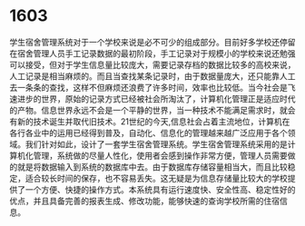 # 1603
学生宿舍管理系统对于一个学校来说是必不可少的组成部分。目前好多学校还停留在宿舍管理人员手工记录数据的最初阶段，手工记录对于规模小的学校来说还勉强可以接受，但对于学生信息量比较庞大，需要记录存档的数据比较多的高校来说，人工记录是相当麻烦的。而且当查找某条记录时，由于数据量庞大，还只能靠人工去一条条的查找，这样不但麻烦还浪费了许多时间，效率也比较低。当今社会是飞速进步的世界，原始的记录方式已经被社会所淘汰了，计算机化管理正是适应时代的产物。信息世界永远不会是一个平静的世界，当一种技术不能满足需求时，就会有新的技术诞生并取代旧技术。21世纪的今天,信息社会占着主流地位，计算机在各行各业中的运用已经得到普及，自动化、信息化的管理越来越广泛应用于各个领域。我们针对如此，设计了一套学生宿舍管理系统。学生宿舍管理系统采用的是计算机化管理，系统做的尽量人性化，使用者会感到操作非常方便，管理人员需要做的就是将数据输入到系统的数据库中去。由于数据库存储容量相当大，而且比较稳定，适合较长时间的保存，也不容易丢失。这无疑是为信息存储量比较大的学校提供了一个方便、快捷的操作方式。本系统具有运行速度快、安全性高、稳定性好的优点，并且具备完善的报表生成、修改功能，能够快速的查询学校所需的住宿信息。
